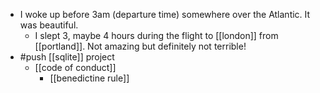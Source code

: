 - I woke up before 3am (departure time) somewhere over the Atlantic. It was beautiful.
  - I slept 3, maybe 4 hours during the flight to [[london]] from [[portland]]. Not amazing but definitely not terrible!
- #push [[sqlite]] project
  - [[code of conduct]]
    - [[benedictine rule]]
